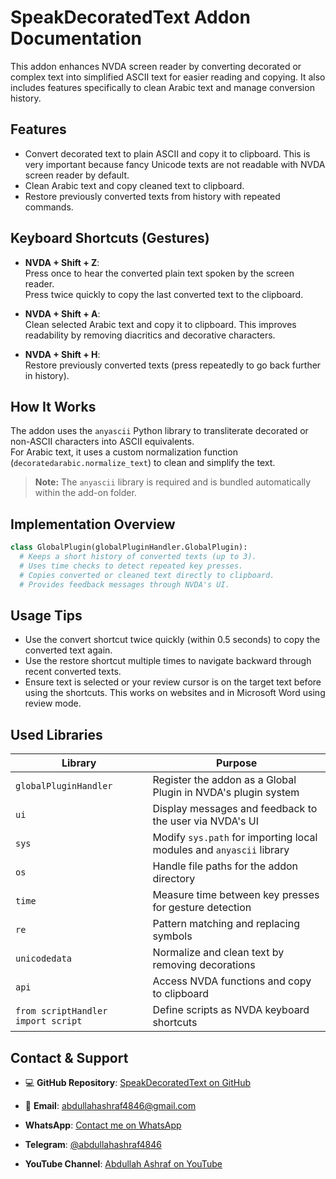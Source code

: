 # SpeakDecoratedText Addon Documentation

This addon enhances NVDA screen reader by converting decorated or complex text into simplified ASCII text for easier reading and copying. It also includes features specifically to clean Arabic text and manage conversion history.

## Features

- Convert decorated text to plain ASCII and copy it to clipboard. This is very important because fancy Unicode texts are not readable with NVDA screen reader by default.
- Clean Arabic text and copy cleaned text to clipboard.
- Restore previously converted texts from history with repeated commands.

## Keyboard Shortcuts (Gestures)

- **NVDA + Shift + Z**:  
  Press once to hear the converted plain text spoken by the screen reader.  
  Press twice quickly to copy the last converted text to the clipboard.

- **NVDA + Shift + A**:  
  Clean selected Arabic text and copy it to clipboard. This improves readability by removing diacritics and decorative characters.

- **NVDA + Shift + H**:  
  Restore previously converted texts (press repeatedly to go back further in history).

## How It Works

The addon uses the `anyascii` Python library to transliterate decorated or non-ASCII characters into ASCII equivalents.  
For Arabic text, it uses a custom normalization function (`decoratedarabic.normalize_text`) to clean and simplify the text.

> **Note:** The `anyascii` library is required and is bundled automatically within the add-on folder.

## Implementation Overview

```python
class GlobalPlugin(globalPluginHandler.GlobalPlugin):
  # Keeps a short history of converted texts (up to 3).
  # Uses time checks to detect repeated key presses.
  # Copies converted or cleaned text directly to clipboard.
  # Provides feedback messages through NVDA's UI.
```

## Usage Tips

- Use the convert shortcut twice quickly (within 0.5 seconds) to copy the converted text again.
- Use the restore shortcut multiple times to navigate backward through recent converted texts.
- Ensure text is selected or your review cursor is on the target text before using the shortcuts.
  This works on websites and in Microsoft Word using review mode.

## Used Libraries

| Library                            | Purpose                                                              |
| ---------------------------------- | -------------------------------------------------------------------- |
| `globalPluginHandler`              | Register the addon as a Global Plugin in NVDA's plugin system        |
| `ui`                               | Display messages and feedback to the user via NVDA's UI              |
| `sys`                              | Modify `sys.path` for importing local modules and `anyascii` library |
| `os`                               | Handle file paths for the addon directory                            |
| `time`                             | Measure time between key presses for gesture detection               |
| `re`                               | Pattern matching and replacing symbols                               |
| `unicodedata`                      | Normalize and clean text by removing decorations                     |
| `api`                              | Access NVDA functions and copy to clipboard                          |
| `from scriptHandler import script` | Define scripts as NVDA keyboard shortcuts                            |

## Contact & Support

- 💻 **GitHub Repository**:
  [SpeakDecoratedText on GitHub](https://github.com/Abdullahashraf32/SpeakDecoratedText)

- 📧 **Email**:
  [abdullahashraf4846@gmail.com](mailto:abdullahashraf4846@gmail.com)

- **WhatsApp**:
  [Contact me on WhatsApp](https://wa.me/+201148467527)

- **Telegram**:
  [@abdullahashraf4846](https://t.me/abdullahashraf4846)

- **YouTube Channel**:
  [Abdullah Ashraf on YouTube](https://www.youtube.com/@AbdullahAshraf-zc5dx)

```

```

